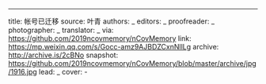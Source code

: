 -------------
title: 帐号已迁移
source: 叶青
authors: _
editors: _
proofreader: _
photographer: _
translator: _
via: https://github.com/2019ncovmemory/nCovMemory
link: https://mp.weixin.qq.com/s/Gocc-amz9AJBDZCxnNllLg
archive: http://archive.is/2cBNo
snapshot: https://github.com/2019ncovmemory/nCovMemory/blob/master/archive/jpg/1916.jpg
lead: _
cover: -

